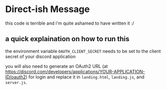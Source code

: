 # Direct-ish Message #
this code is terrible and i'm quite ashamed to have written it :/


a quick explaination on how to run this
---
the environment variable `OAUTH_CLIENT_SECRET` needs to be set to the client secret of your discord application

you will also need to generate an OAuth2 URL (at https://discord.com/developers/applications/YOUR-APPLICATION-ID/oauth2) 
for login and replace it in `landing.html`, `landing.js`, and `server.js`.
